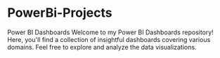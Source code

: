 # PowerBi-Projects
Power BI Dashboards  Welcome to my Power BI Dashboards repository! Here, you'll find a collection of insightful dashboards covering various domains. Feel free to explore and analyze the data visualizations.
